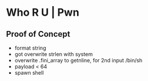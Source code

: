 # Who R U | Pwn

## Proof of Concept
- format string
- got overwrite strlen with system
- overwrite .fini_array to getnline, for 2nd input /bin/sh
- payload < 64
- spawn shell